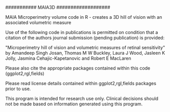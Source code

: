 ########### MAIA3D ###################

MAIA Microperimetry volume code in R - creates a 3D hill of vision with an associated volumetric measure

Use of the following code in publications is permitted on condition that a citation of the authors journal 
submission (pending publication) is provided:

"Microperimetry hill of vision and volumetric measures of retinal sensitivity" by
Amandeep Singh Josan, Thomas M W Buckley,  Laura J Wood, Jasleen K Jolly, Jasmina Cehajic-Kapetanovic and Robert E MacLaren

Please also cite the appropriate packages contained within this code 
(ggplot2,rgl,fields)
 
 Please read license details contained within ggplot2,rgl,fields packages prior to use.
 
 This program is intended for research use only. Clinical decisions should not be made based on information generated using 
 this program.
